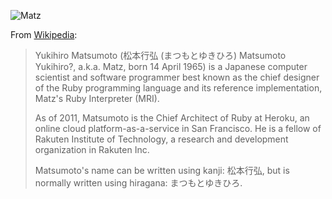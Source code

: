 ![Matz](http://upload.wikimedia.org/wikipedia/commons/7/76/Yukihiro_Matsumoto.JPG)

From [Wikipedia](http://en.wikipedia.org/wiki/Yukihiro_Matsumoto):
> Yukihiro Matsumoto (松本行弘 (まつもとゆきひろ) Matsumoto Yukihiro?, a.k.a. Matz, born 14 April 1965) is a Japanese computer scientist and software programmer best known as the chief designer of the Ruby programming language and its reference implementation, Matz's Ruby Interpreter (MRI).
>
> As of 2011, Matsumoto is the Chief Architect of Ruby at Heroku, an online cloud platform-as-a-service in San Francisco. He is a fellow of Rakuten Institute of Technology, a research and development organization in Rakuten Inc.
>
> Matsumoto's name can be written using kanji: 松本行弘, but is normally written using hiragana: まつもとゆきひろ.
